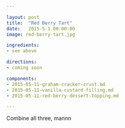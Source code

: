 ```yaml
---

layout: post
title:  "Red Berry Tart"
date:   2015-5-1 00:00:00
image: red-berry-tart.jpg

ingredients:
- see above

directions:
- coming soon

components:
- 2015-05-11-graham-cracker-crust.md
- 2015-05-11-vanilla-custard-filling.md
- 2015-05-11-red-berry-dessert-topping.md

---
```


Combine all three, mannn